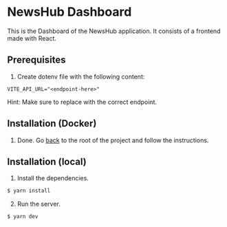 # NewsHub Dashboard

This is the Dashboard of the NewsHub application.
It consists of a frontend made with React.

## Prerequisites

1. Create dotenv file with the following content:

```
VITE_API_URL="<endpoint-here>"
```

Hint: Make sure to replace <endpoint-here> with the correct endpoint.

## Installation (Docker)

1. Done. Go [back](/README.md) to the root of the project and follow the instructions.

## Installation (local)

1. Install the dependencies.

```bash
$ yarn install
```

2. Run the server.

```bash
$ yarn dev
```
